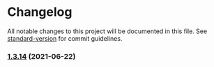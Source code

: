 # Changelog

All notable changes to this project will be documented in this file. See [standard-version](https://github.com/conventional-changelog/standard-version) for commit guidelines.

### [1.3.14](https://github.com/thinkkoa/koatty_container/compare/v1.3.12...v1.3.14) (2021-06-22)

